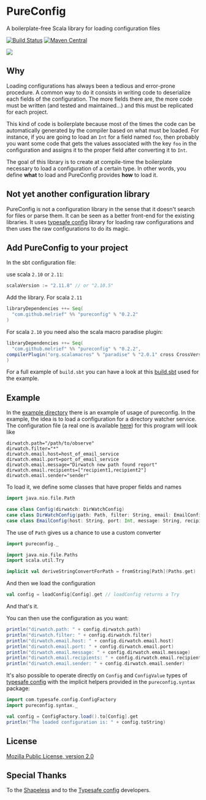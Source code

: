 # PureConfig
A boilerplate-free Scala library for loading configuration files

[![Build Status](https://travis-ci.org/melrief/pureconfig.svg?branch=master)](https://travis-ci.org/melrief/pureconfig)
[![Maven Central](https://maven-badges.herokuapp.com/maven-central/com.github.melrief/pureconfig_2.11/badge.svg)](https://maven-badges.herokuapp.com/maven-central/com.github.melrief/pureconfig_2.11)

![](http://i.imgur.com/S5QUS8c.gif)

## Why
Loading configurations has always been a tedious and error-prone procedure. A common way to do it
consists in writing code to deserialize each fields of the configuration. The more fields there are,
the more code must be written (and tested and maintained...) and this must be replicated for each project.

This kind of code is boilerplate because most of the times the code can be automatically generated by
the compiler based on what must be loaded. For instance, if you are going to load an `Int` for a field
named `foo`, then probably you want some code that gets the values associated with the key `foo` in
the configuration and assigns it to the proper field after converting it to `Int`.

The goal of this library is to create at compile-time the boilerplate necessary to load a configuration of a
certain type. In other words, you define **what** to load and PureConfig provides **how** to load it.


## Not yet another configuration library
PureConfig is not a configuration library in the sense that it doesn't search for files or parse them.
It can be seen as a better front-end for the existing libraries.
It uses [typesafe config][typesafe-config] library for loading raw configurations and then
uses the raw configurations to do its magic.


## Add PureConfig to your project

In the sbt configuration file:

use scala `2.10` or `2.11`:

```scala
scalaVersion := "2.11.8" // or "2.10.5"
```

Add the library. For scala `2.11`

```scala
libraryDependencies ++= Seq(
  "com.github.melrief" %% "pureconfig" % "0.2.2"
)
```

For scala `2.10` you need also the scala macro paradise plugin:

```scala
libraryDependencies ++= Seq(
  "com.github.melrief" %% "pureconfig" % "0.2.2",
compilerPlugin("org.scalamacros" % "paradise" % "2.0.1" cross CrossVersion.full)
)
```



For a full example of `build.sbt` you can have a look at this [build.sbt](https://github.com/melrief/pureconfig/blob/master/example/build.sbt)
used for the example.


## Example

In the [example directory](https://github.com/melrief/pureconfig/tree/master/example/src/main/scala/pureconfig/example)
there is an example of usage of pureconfig. In the example, the idea is to load a configuration for a directory
watcher service. The configuration file
(a real one is available [here](https://github.com/melrief/pureconfig/blob/master/example/src/main/resources/application.conf))
for this program will look like

```
dirwatch.path="/path/to/observe"
dirwatch.filter="*"
dirwatch.email.host=host_of_email_service
dirwatch.email.port=port_of_email_service
dirwatch.email.message="Dirwatch new path found report"
dirwatch.email.recipients=["recipient1,recipient2"]
dirwatch.email.sender="sender"
```

To load it, we define some classes that have proper fields and names

```scala
import java.nio.file.Path

case class Config(dirwatch: DirWatchConfig)
case class DirWatchConfig(path: Path, filter: String, email: EmailConfig)
case class EmailConfig(host: String, port: Int, message: String, recipients: Set[String], sender: String)
```

The use of `Path` gives us a chance to use a custom converter

```scala
import pureconfig._

import java.nio.file.Paths
import scala.util.Try

implicit val deriveStringConvertForPath = fromString[Path](Paths.get)
```

And then we load the configuration

```scala
val config = loadConfig[Config].get // loadConfig returns a Try
```

And that's it.

You can then use the configuration as you want:

```scala
println("dirwatch.path: " + config.dirwatch.path)
println("dirwatch.filter: " + config.dirwatch.filter)
println("dirwatch.email.host: " + config.dirwatch.email.host)
println("dirwatch.email.port: " + config.dirwatch.email.port)
println("dirwatch.email.message: " + config.dirwatch.email.message)
println("dirwatch.email.recipients: " + config.dirwatch.email.recipients)
println("dirwatch.email.sender: " + config.dirwatch.email.sender)
```

It's also possible to operate directly on `Config` and `ConfigValue` types
of [typesafe config][typesafe-config] with the implicit helpers provided in the
`pureconfig.syntax` package:

```scala
import com.typesafe.config.ConfigFactory
import pureconfig.syntax._

val config = ConfigFactory.load().to[Config].get
println("The loaded configuration is: " + config.toString)
```

## License

[Mozilla Public License, version 2.0](https://github.com/melrief/pureconfig/blob/master/LICENSE)


## Special Thanks

To the [Shapeless](https://github.com/milessabin/shapeless) and to the [Typesafe config](https://github.com/typesafehub/config)
developers.

[typesafe-config]: https://github.com/typesafehub/config
